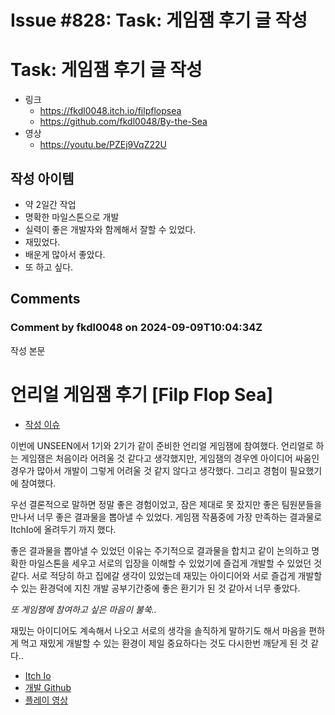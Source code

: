 # Issue #828: Task: 게임잼 후기 글 작성

# Task: 게임잼 후기 글 작성

- 링크
  - https://fkdl0048.itch.io/filpflopsea
  - https://github.com/fkdl0048/By-the-Sea
- 영상
  - https://youtu.be/PZEj9VqZ22U

## 작성 아이템

- 약 2일간 작업
- 명확한 마일스톤으로 개발
- 실력이 좋은 개발자와 함께해서 잘할 수 있었다.
- 재밌었다.
- 배운게 많아서 좋았다.
- 또 하고 싶다. 

## Comments

### Comment by fkdl0048 on 2024-09-09T10:04:34Z

작성 본문

# 언리얼 게임잼 후기 [Filp Flop Sea]

- [작성 이슈](https://github.com/fkdl0048/ToDo/issues/828)

이번에 UNSEEN에서 1기와 2기가 같이 준비한 언리얼 게임잼에 참여했다. 언리얼로 하는 게임잼은 처음이라 어려울 것 같다고 생각했지만, 게임잼의 경우엔 아이디어 싸움인 경우가 많아서 개발이 그렇게 어려울 것 같지 않다고 생각했다. 그리고 경험이 필요했기에 참여했다.

우선 결론적으로 말하면 정말 좋은 경험이었고, 잠은 제대로 못 잤지만 좋은 팀원분들을 만나서 너무 좋은 결과물을 뽑아낼 수 있었다. 게임잼 작품중에 가장 만족하는 결과물로 ItchIo에 올려두기 까지 했다.

좋은 결과물을 뽑아낼 수 있었던 이유는 주기적으로 결과물을 합치고 같이 논의하고 명확한 마일스톤을 세우고 서로의 입장을 이해할 수 있었기에 즐겁게 개발할 수 있었던 것 같다. 서로 적당히 하고 집에갈 생각이 있었는데 재밌는 아이디어와 서로 즐겁게 개발할 수 있는 환경덕에 지친 개발 공부기간중에 좋은 환기가 된 것 같아서 너무 좋았다.

*또 게임잼에 참여하고 싶은 마음이 불쑥..*

재밌는 아이디어도 계속해서 나오고 서로의 생각을 솔직하게 말하기도 해서 마음을 편하게 먹고 재밌게 개발할 수 있는 환경이 제일 중요하다는 것도 다시한번 깨닫게 된 것 같다..

- [Itch Io](https://fkdl0048.itch.io/filpflopsea)
- [개발 Github](https://github.com/fkdl0048/By-the-Sea)
- [플레이 영상](https://www.youtube.com/watch?v=PZEj9VqZ22U&feature=youtu.be)

